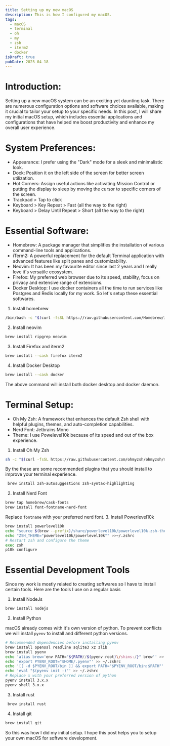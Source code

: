 ```yaml
---
title: Setting up my new macOS
description: This is how I configured my macOS.
tags:
  - macOS
  - terminal
  - oh
  - my
  - zsh
  - iterm2
  - docker
isDraft: true
pubDate: 2023-04-18
---
```


# Introduction:
Setting up a new macOS system can be an exciting yet daunting task. There are numerous configuration options and software choices available, making it crucial to tailor your setup to your specific needs. In this post, I will share my initial macOS setup, which includes essential applications and configurations that have helped me boost productivity and enhance my overall user experience.
# System Preferences:
   - Appearance: I prefer using the "Dark" mode for a sleek and minimalistic look.
   - Dock: Position it on the left side of the screen for better screen utilization.
   - Hot Corners: Assign useful actions like activating Mission Control or putting the display to sleep by moving the cursor to specific corners of the screen.
   - Trackpad > Tap to click
   - Keyboard > Key Repeat > Fast (all the way to the right)
  - Keyboard > Delay Until Repeat > Short (all the way to the right)
# Essential Software:
   - Homebrew: A package manager that simplifies the installation of various command-line tools and applications.
   - iTerm2: A powerful replacement for the default Terminal application with advanced features like split panes and customizability.
   - Neovim: It has been my favourite editor since last 2 years and I really love it's versatile ecosystem.
   - Firefox: My preferred web browser due to its speed, stability, focus on privacy and extensive range of extensions.
   - Docker Desktop: I use docker containers all the time to run services like Postgres and Redis locally for my work.
   So let's setup these essential softwares.
   
1. Install homebrew
```sh
/bin/bash -c "$(curl -fsSL https://raw.githubusercontent.com/Homebrew/install/HEAD/install.sh)"
```

2. Install neovim
```sh
brew install ripgrep neovim
```

3.  Install Firefox and iterm2
```sh
brew install --cask firefox iterm2
```

4. Install Docker Desktop
```sh
brew install --cask docker
```
The above command will install both docker desktop and docker daemon.

# Terminal Setup:
   - Oh My Zsh: A framework that enhances the default Zsh shell with helpful plugins, themes, and auto-completion capabilities.
   - Nerd Font: Jetbrains Mono
   - Theme: I use Powelevel10k because of its speed and out of the box experience.
1. Install Oh My Zsh
```sh
sh -c "$(curl -fsSL https://raw.githubusercontent.com/ohmyzsh/ohmyzsh/master/tools/install.sh)"
```

By the these are some recommended plugins that you should install to improve your terminal experience.
```sh
 brew install zsh-autosuggestions zsh-syntax-highlighting
```

2. Install Nerd Font
```sh
brew tap homebrew/cask-fonts
brew install font-fontname-nerd-font
```
Replace `fontname` with your preferred nerd font.
3. Install Powerlevel10k
```sh
brew install powerlevel10k
echo "source $(brew --prefix)/share/powerlevel10k/powerlevel10k.zsh-theme" >>~/.zshrc
echo "ZSH_THEME="powerlevel10k/powerlevel10k"" >>~/.zshrc
# Restart zsh and configure the theme
exec zsh
p10k configure
```

# Essential Development Tools

Since my work is mostly related to creating softwares so I have to install certain tools.
Here are the tools I use on a regular basis

1. Install NodeJs
```sh
brew install nodejs
```
2. Install Python

macOS already comes with it's own version of python. To prevent conflicts we will install `pyenv` to install and different python versions.
```sh
# Recommended dependencies before installing pyenv
brew install openssl readline sqlite3 xz zlib
brew install pyenv
echo 'alias brew='env PATH="${PATH//$(pyenv root)\/shims:/}" brew'' >> ~/.zshrc
echo 'export PYENV_ROOT="$HOME/.pyenv"' >> ~/.zshrc
echo '[[ -d $PYENV_ROOT/bin ]] && export PATH="$PYENV_ROOT/bin:$PATH"' >> ~/.zshrc
echo 'eval "$(pyenv init -)"' >> ~/.zshrc
# Replace x with your preferred version of python
pyenv install 3.x.x
pyenv shell 3.x.x
```
3.  Install rust
```sh
 brew install rust
```
4. Install git
```sh
brew install git
```

So this was how I did my initial setup. I hope this post helps you to setup your own macOS for software development.